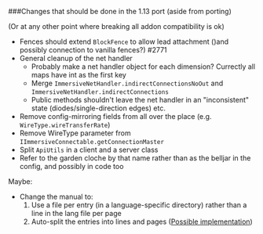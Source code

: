 ###Changes that should be done in the 1.13 port (aside from porting)

(Or at any other point where breaking all addon compatibility is ok)

 - Fences should extend `BlockFence` to allow lead attachment ()and possibly connection to vanilla fences?) #2771
 - General cleanup of the net handler
   - Probably make a net handler object for each dimension? Currectly all maps have int as the first key
   - Merge `ImmersiveNetHandler.indirectConnectionsNoOut` and `ImmersiveNetHandler.indirectConnections`
   - Public methods shouldn't leave the net handler in an "inconsistent" state (diodes/single-direction edges) etc.
 - Remove config-mirroring fields from all over the place (e.g. `WireType.wireTransferRate`)
 - Remove WireType parameter from ``IImmersiveConnectable.getConnectionMaster``
 - Split `ApiUtils` in a client and a server class
 - Refer to the garden cloche by that name rather than as the belljar in the config, and possibly in code too
 
Maybe:
 - Change the manual to:
   1. Use a file per entry (in a language-specific directory) rather than a line in the lang file per page
   2. Auto-split the entries into lines and pages ([Possible implementation](https://github.com/malte0811/IndustrialWires/blob/MC1.12/src/main/java/malte0811/industrialWires/client/manual/TextSplitter.java))
   